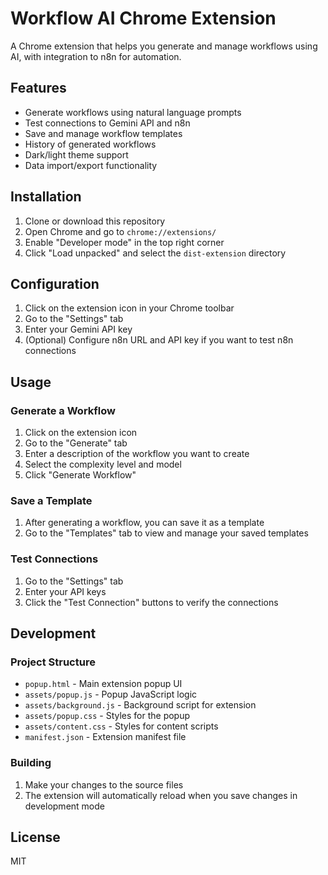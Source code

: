 # Workflow AI Chrome Extension

A Chrome extension that helps you generate and manage workflows using AI, with integration to n8n for automation.

## Features

- Generate workflows using natural language prompts
- Test connections to Gemini API and n8n
- Save and manage workflow templates
- History of generated workflows
- Dark/light theme support
- Data import/export functionality

## Installation

1. Clone or download this repository
2. Open Chrome and go to `chrome://extensions/`
3. Enable "Developer mode" in the top right corner
4. Click "Load unpacked" and select the `dist-extension` directory

## Configuration

1. Click on the extension icon in your Chrome toolbar
2. Go to the "Settings" tab
3. Enter your Gemini API key
4. (Optional) Configure n8n URL and API key if you want to test n8n connections

## Usage

### Generate a Workflow

1. Click on the extension icon
2. Go to the "Generate" tab
3. Enter a description of the workflow you want to create
4. Select the complexity level and model
5. Click "Generate Workflow"

### Save a Template

1. After generating a workflow, you can save it as a template
2. Go to the "Templates" tab to view and manage your saved templates

### Test Connections

1. Go to the "Settings" tab
2. Enter your API keys
3. Click the "Test Connection" buttons to verify the connections

## Development

### Project Structure

- `popup.html` - Main extension popup UI
- `assets/popup.js` - Popup JavaScript logic
- `assets/background.js` - Background script for extension
- `assets/popup.css` - Styles for the popup
- `assets/content.css` - Styles for content scripts
- `manifest.json` - Extension manifest file

### Building

1. Make your changes to the source files
2. The extension will automatically reload when you save changes in development mode

## License

MIT
